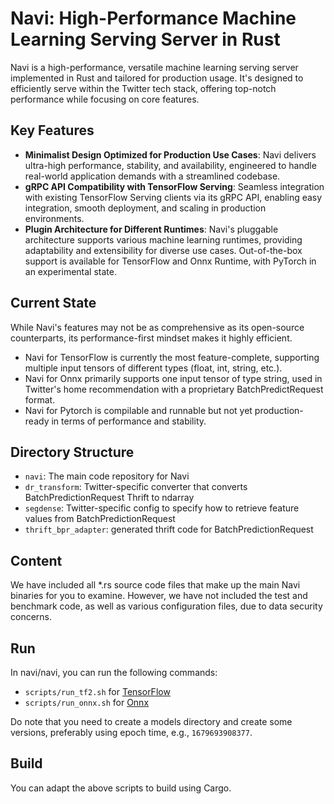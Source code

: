 # Navi: High-Performance Machine Learning Serving Server in Rust

Navi is a high-performance, versatile machine learning serving server implemented in Rust and tailored for production usage. It's designed to efficiently serve within the Twitter tech stack, offering top-notch performance while focusing on core features.

## Key Features

- **Minimalist Design Optimized for Production Use Cases**: Navi delivers ultra-high performance, stability, and availability, engineered to handle real-world application demands with a streamlined codebase.
- **gRPC API Compatibility with TensorFlow Serving**: Seamless integration with existing TensorFlow Serving clients via its gRPC API, enabling easy integration, smooth deployment, and scaling in production environments.
- **Plugin Architecture for Different Runtimes**: Navi's pluggable architecture supports various machine learning runtimes, providing adaptability and extensibility for diverse use cases. Out-of-the-box support is available for TensorFlow and Onnx Runtime, with PyTorch in an experimental state.

## Current State

While Navi's features may not be as comprehensive as its open-source counterparts, its performance-first mindset makes it highly efficient. 
- Navi for TensorFlow is currently the most feature-complete, supporting multiple input tensors of different types (float, int, string, etc.).
- Navi for Onnx primarily supports one input tensor of type string, used in Twitter's home recommendation with a proprietary BatchPredictRequest format.
- Navi for Pytorch is compilable and runnable but not yet production-ready in terms of performance and stability.

## Directory Structure

- `navi`: The main code repository for Navi
- `dr_transform`: Twitter-specific converter that converts BatchPredictionRequest Thrift to ndarray
- `segdense`: Twitter-specific config to specify how to retrieve feature values from BatchPredictionRequest
- `thrift_bpr_adapter`: generated thrift code for BatchPredictionRequest

## Content
We have included all *.rs source code files that make up the main Navi binaries for you to examine. However, we have not included the test and benchmark code, as well as various configuration files, due to data security concerns.

## Run
In navi/navi, you can run the following commands:
- `scripts/run_tf2.sh` for [TensorFlow](https://www.tensorflow.org/)
- `scripts/run_onnx.sh` for [Onnx](https://onnx.ai/)

Do note that you need to create a models directory and create some versions, preferably using epoch time, e.g., `1679693908377`.

## Build
You can adapt the above scripts to build using Cargo.